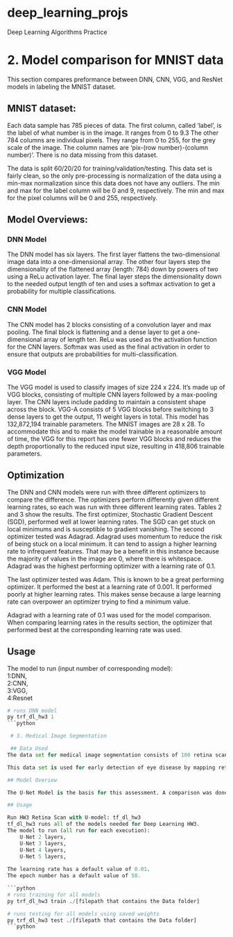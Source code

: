 # deep_learning_projs
Deep Learning Algorithms Practice

# 2. Model comparison for MNIST data
   This section compares preformance between DNN, CNN, VGG, and ResNet models in labeling the MNIST dataset.

## MNIST dataset: 
Each data sample has 785 pieces of data. The first column, called ‘label’, is the label of what number is in the image. It ranges from 0 to 9.3 The other 784 columns are individual pixels. They range from 0 to 255, for the grey scale of the image. The column names are ‘pix-(row number)-(column number)’. There is no data missing from this dataset.

The data is split 60/20/20 for training/validation/testing. This data set is fairly clean, so the only pre-processing is normalization of the data using a min-max normalization since this data does not have any outliers. The min and max for the label column will be 0 and 9, respectively. The min and max for the pixel columns will be 0 and 255, respectively.

## Model Overviews:
### DNN Model
The DNN model has six layers. The first layer flattens the two-dimensional image data into a one-dimensional array. The other four layers step the dimensionality of the flattened array (length: 784) down by powers of two using a ReLu activation layer. The final layer steps the dimensionality down to the needed output length of ten and uses a softmax activation to get a probability for multiple classifications. 

### CNN Model
The CNN model has 2 blocks consisting of a convolution layer and max pooling. The final block is flattening and a dense layer to get a one-dimensional array of length ten. ReLu was used as the activation function for the CNN layers. Softmax was used as the final activation in order to ensure that outputs are probabilities for multi-classification. 

### VGG Model
The VGG model is used to classify images of size 224 x 224. It’s made up of VGG blocks, consisting of multiple CNN layers followed by a max-pooling layer. The CNN layers include padding to maintain a consistent shape across the block. VGG-A consists of 5 VGG blocks before switching to 3 dense layers to get the output, 11 weight layers in total. This model has 132,872,194 trainable parameters. The MNIST images are 28 x 28. To accommodate this and to make the model trainable in a reasonable amount of time, the VGG for this report has one fewer VGG blocks and reduces the depth proportionally to the reduced input size, resulting in 418,806 trainable parameters.

## Optimization

The DNN and CNN models were run with three different optimizers to compare the difference. The optimizers perform differently given different learning rates, so each was run with three different learning rates. Tables 2 and 3 show the results. The first optimizer, Stochastic Gradient Descent (SGD), performed well at lower learning rates. The SGD can get stuck on local minimums and is susceptible to gradient vanishing. 
The second optimizer tested was Adagrad. Adagrad uses momentum to reduce the risk of being stuck on a local minimum. It can tend to assign a higher learning rate to infrequent features. That may be a benefit in this instance because the majority of values in the image are 0, where there is whitespace. Adagrad was the highest performing optimizer with a learning rate of 0.1. 

The last optimizer tested was Adam. This is known to be a great performing optimizer. It performed the best at a learning rate of 0.001. It performed poorly at higher learning rates. This makes sense because a large learning rate can overpower an optimizer trying to find a minimum value.

Adagrad with a learning rate of 0.1 was used for the model comparison. When comparing learning rates in the results section, the optimizer that performed best at the corresponding learning rate was used.

## Usage

The model to run (input number of corresponding model):   
	1:DNN,  
	2:CNN,  
	3:VGG,  
	4:Resnet

```python
# runs DNN model
py trf_dl_hw3 1
```python

 # 3. Medical Image Segmentation

 ## Data Used
The data set for medical image segmentation consists of 100 retina scan images and masks, 20 test and 80 train images and masks. The masks are the labels for this data set. The goal is to replicate these masks using only the image as the data input. Each image is 512 x 512 x 3. The last dimension shows that there are RGB values for the images. Each mask is 512 x 512 x 1. The last dimension shows that the mask is greyscale. All values in the images and masks are in the range 0 to 255. There is no missing data. The training data will be split 80/20 for training and validation and the data labeled as testing will be used for testing. The images and masks are loaded using PILLOW and are normalized by dividing all values by 255. No other pre-processing is used.

This data set is used for early detection of eye disease by mapping retinal blood vessels using retinal eye scans.

## Model Overiew

The U-Net Model is the basis for this assessment. A comparison was done across the following models: U-Net 2 layers, U-Net 3 layers, U-Net 4 layers, U-Net 5 layers. Binary crossentropy was used as the loss function after a comaprison between the following loss functions: Binary Crossentropy, Dice, Cosine-similarity, MSR. Adam was used as the optimizer after a comaprison across the following optimizers: SGD, Adam, RMSprop, Adagrad.

## Usage

Run HW3 Retina Scan with U-model: tf_dl_hw3
tf_dl_hw3 runs all of the models needed for Deep Learning HW3.
The model to run (all run for each execution):   
	U-Net 2 layers,
	U-Net 3 layers,
	U-Net 4 layers,
	U-Net 5 layers,  
	
The learning rate has a default value of 0.01.
The epoch number has a default value of 50.

```python
# runs training for all models
py trf_dl_hw3 train ./[filepath that contains the Data folder]

# runs testing for all models using saved weights
py trf_dl_hw3 test ./[filepath that contains the Data folder]
```python
